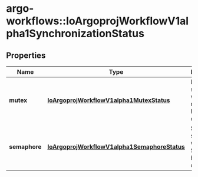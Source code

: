 # argo-workflows::IoArgoprojWorkflowV1alpha1SynchronizationStatus

## Properties
Name | Type | Description | Notes
------------ | ------------- | ------------- | -------------
**mutex** | [**IoArgoprojWorkflowV1alpha1MutexStatus**](IoArgoprojWorkflowV1alpha1MutexStatus.md) | Mutex stores this workflow&#39;s mutex holder details | [optional] 
**semaphore** | [**IoArgoprojWorkflowV1alpha1SemaphoreStatus**](IoArgoprojWorkflowV1alpha1SemaphoreStatus.md) | Semaphore stores this workflow&#39;s Semaphore holder details | [optional] 


